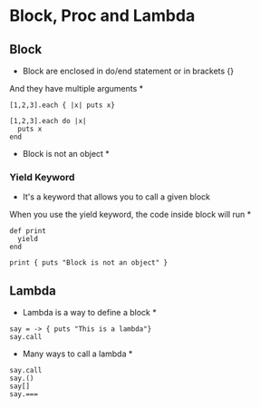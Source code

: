 # Block, Proc and Lambda

## Block

* Block are enclosed in do/end statement or in brackets {}

And they have multiple arguments *

```
[1,2,3].each { |x| puts x}
```

```
[1,2,3].each do |x|
  puts x
end
```

* Block is not an object *

### Yield Keyword

* It's a keyword that allows you to call a given block

When you use the yield keyword, the code inside block will run *

```
def print
  yield
end

print { puts "Block is not an object" }
```

## Lambda

* Lambda is a way to define a block *

```
say = -> { puts "This is a lambda"}
say.call
```

* Many ways to call a lambda *

```
say.call
say.()
say[]
say.===
```

